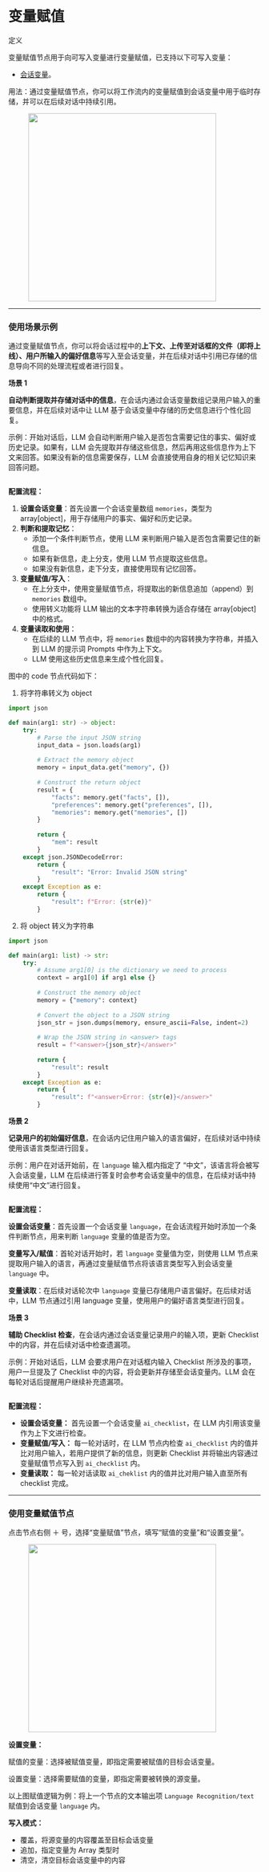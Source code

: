 # 变量赋值

定义

变量赋值节点用于向可写入变量进行变量赋值，已支持以下可写入变量：

* [会话变量](../key-concept#hui-hua-bian-liang)。

用法：通过变量赋值节点，你可以将工作流内的变量赋值到会话变量中用于临时存储，并可以在后续对话中持续引用。

<figure><img src="../../../img//zh-conversation-variable.png" alt="" width="375"><figcaption></figcaption></figure>

***

### 使用场景示例

通过变量赋值节点，你可以将会话过程中的**上下文、上传至对话框的文件（即将上线）、用户所输入的偏好信息**等写入至会话变量，并在后续对话中引用已存储的信息导向不同的处理流程或者进行回复。

**场景 1**

**自动判断提取并存储对话中的信息**，在会话内通过会话变量数组记录用户输入的重要信息，并在后续对话中让 LLM 基于会话变量中存储的历史信息进行个性化回复。

示例：开始对话后，LLM 会自动判断用户输入是否包含需要记住的事实、偏好或历史记录。如果有，LLM 会先提取并存储这些信息，然后再用这些信息作为上下文来回答。如果没有新的信息需要保存，LLM 会直接使用自身的相关记忆知识来回答问题。

<figure><img src="../../../.gitbook/assets/中文.jpeg" alt=""><figcaption></figcaption></figure>

**配置流程：**

1. **设置会话变量**：首先设置一个会话变量数组 `memories`，类型为 array\[object]，用于存储用户的事实、偏好和历史记录。
2. **判断和提取记忆**：
   * 添加一个条件判断节点，使用 LLM 来判断用户输入是否包含需要记住的新信息。
   * 如果有新信息，走上分支，使用 LLM 节点提取这些信息。
   * 如果没有新信息，走下分支，直接使用现有记忆回答。
3. **变量赋值/写入**：
   * 在上分支中，使用变量赋值节点，将提取出的新信息追加（append）到 `memories` 数组中。
   * 使用转义功能将 LLM 输出的文本字符串转换为适合存储在 array\[object] 中的格式。
4. **变量读取和使用**：
   * 在后续的 LLM 节点中，将 `memories` 数组中的内容转换为字符串，并插入到 LLM 的提示词 Prompts 中作为上下文。
   * LLM 使用这些历史信息来生成个性化回复。

图中的 code 节点代码如下：

1. 将字符串转义为 object

```python
import json

def main(arg1: str) -> object:
    try:
        # Parse the input JSON string
        input_data = json.loads(arg1)
        
        # Extract the memory object
        memory = input_data.get("memory", {})
        
        # Construct the return object
        result = {
            "facts": memory.get("facts", []),
            "preferences": memory.get("preferences", []),
            "memories": memory.get("memories", [])
        }
        
        return {
            "mem": result
        }
    except json.JSONDecodeError:
        return {
            "result": "Error: Invalid JSON string"
        }
    except Exception as e:
        return {
            "result": f"Error: {str(e)}"
        }
```

2. 将 object 转义为字符串

```python
import json

def main(arg1: list) -> str:
    try:
        # Assume arg1[0] is the dictionary we need to process
        context = arg1[0] if arg1 else {}
        
        # Construct the memory object
        memory = {"memory": context}
        
        # Convert the object to a JSON string
        json_str = json.dumps(memory, ensure_ascii=False, indent=2)
        
        # Wrap the JSON string in <answer> tags
        result = f"<answer>{json_str}</answer>"
        
        return {
            "result": result
        }
    except Exception as e:
        return {
            "result": f"<answer>Error: {str(e)}</answer>"
        }
```

**场景 2**

**记录用户的初始偏好信息**，在会话内记住用户输入的语言偏好，在后续对话中持续使用该语言类型进行回复。

示例：用户在对话开始前，在 `language` 输入框内指定了 “中文”，该语言将会被写入会话变量，LLM 在后续进行答复时会参考会话变量中的信息，在后续对话中持续使用“中文”进行回复。

<figure><img src="../../../img//zh-conversation-var-scenario-1.png" alt=""><figcaption></figcaption></figure>

**配置流程：**

**设置会话变量**：首先设置一个会话变量 `language`，在会话流程开始时添加一个条件判断节点，用来判断 `language` 变量的值是否为空。

**变量写入/赋值**：首轮对话开始时，若 `language` 变量值为空，则使用 LLM 节点来提取用户输入的语言，再通过变量赋值节点将该语言类型写入到会话变量 `language` 中。

**变量读取**：在后续对话轮次中 `language` 变量已存储用户语言偏好。在后续对话中，LLM 节点通过引用 language 变量，使用用户的偏好语言类型进行回复。

**场景 3**

**辅助 Checklist 检查**，在会话内通过会话变量记录用户的输入项，更新 Checklist 中的内容，并在后续对话中检查遗漏项。

示例：开始对话后，LLM 会要求用户在对话框内输入 Checklist 所涉及的事项，用户一旦提及了 Checklist 中的内容，将会更新并存储至会话变量内。LLM 会在每轮对话后提醒用户继续补充遗漏项。

<figure><img src="../../../img//conversation-var-scenario-2-1.png" alt=""><figcaption></figcaption></figure>

**配置流程：**

* **设置会话变量：** 首先设置一个会话变量 `ai_checklist`，在 LLM 内引用该变量作为上下文进行检查。
* **变量赋值/写入：** 每一轮对话时，在 LLM 节点内检查 `ai_checklist` 内的值并比对用户输入，若用户提供了新的信息，则更新 Checklist 并将输出内容通过变量赋值节点写入到 `ai_checklist` 内。
* **变量读取：** 每一轮对话读取 `ai_cheklist` 内的值并比对用户输入直至所有 checklist 完成。

***

### 使用变量赋值节点

点击节点右侧 ＋ 号，选择“变量赋值”节点，填写“赋值的变量”和“设置变量”。

<figure><img src="../../../img//zh-language-variable-assigner.png" alt="" width="375"><figcaption></figcaption></figure>

**设置变量：**

赋值的变量：选择被赋值变量，即指定需要被赋值的目标会话变量。

设置变量：选择需要赋值的变量，即指定需要被转换的源变量。

以上图赋值逻辑为例：将上一个节点的文本输出项 `Language Recognition/text` 赋值到会话变量 `language` 内。

**写入模式：**

* 覆盖，将源变量的内容覆盖至目标会话变量
* 追加，指定变量为 Array 类型时
* 清空，清空目标会话变量中的内容
